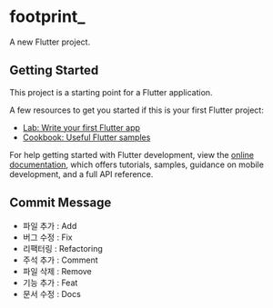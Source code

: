 # footprint_

A new Flutter project.


## Getting Started

This project is a starting point for a Flutter application.

A few resources to get you started if this is your first Flutter project:

- [Lab: Write your first Flutter app](https://docs.flutter.dev/get-started/codelab)
- [Cookbook: Useful Flutter samples](https://docs.flutter.dev/cookbook)

For help getting started with Flutter development, view the
[online documentation](https://docs.flutter.dev/), which offers tutorials,
samples, guidance on mobile development, and a full API reference.


## Commit Message

- 파일 추가 : Add
- 버그 수정 : Fix
- 리팩터링 : Refactoring
- 주석 추가 : Comment
- 파일 삭제 : Remove
- 기능 추가 : Feat
- 문서 수정 : Docs

